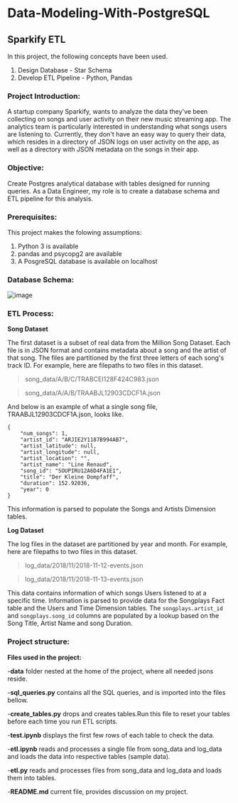 # Data-Modeling-With-PostgreSQL
## Sparkify ETL 
In this project, the following concepts have been used.
  1. Design Database - Star Schema
  2. Develop ETL Pipeline - Python, Pandas
### Project Introduction:
A startup company Sparkify, wants to analyze the data they've been collecting on songs and user activity on their new music streaming app. The analytics team is particularly interested in understanding what songs users are listening to. Currently, they don't have an easy way to query their data, which resides in a directory of JSON logs on user activity on the app, as well as a directory with JSON metadata on the songs in their app.

### Objective:
Create Postgres analytical database with tables designed for running queries. As a Data Engineer, my role is to create a database schema and ETL pipeline for this analysis. 
### Prerequisites:
This project makes the folowing assumptions:

  1. Python 3 is available
  2. pandas and psycopg2 are available
  3. A PosgreSQL database is available on localhost
### Database Schema:
![image](https://user-images.githubusercontent.com/91047428/136537443-16d79c4d-5a2a-4785-9f47-28f74637a39b.png)
### ETL Process:
**Song Dataset**

The first dataset is a subset of real data from the Million Song Dataset. Each file is in JSON format and contains metadata about a song and the artist of that song. The files are partitioned by the first three letters of each song's track ID. For example, here are filepaths to two files in this dataset.

  >song_data/A/B/C/TRABCEI128F424C983.json

  >song_data/A/A/B/TRAABJL12903CDCF1A.json

And below is an example of what a single song file, TRAABJL12903CDCF1A.json, looks like.

```
{
    "num_songs": 1,
    "artist_id": "ARJIE2Y1187B994AB7",
    "artist_latitude": null,
    "artist_longitude": null,
    "artist_location": "",
    "artist_name": "Line Renaud",
    "song_id": "SOUPIRU12A6D4FA1E1",
    "title": "Der Kleine Dompfaff",
    "duration": 152.92036,
    "year": 0
}
```

This information is parsed to populate the Songs and Artists Dimension tables.

**Log Dataset**

The log files in the dataset are partitioned by year and month. For example, here are filepaths to two files in this dataset.

  >log_data/2018/11/2018-11-12-events.json
  
  >log_data/2018/11/2018-11-13-events.json
  
This data contains information of which songs Users listened to at a specific time. Information is parsed to provide data for the Songplays Fact table and the Users and Time Dimension tables. The `songplays.artist_id` and `songplays.song_id` columns are populated by a lookup based on the Song Title, Artist Name and song Duration.


### Project structure:
**Files used in the project:**

  -**data** folder nested at the home of the project, where all needed jsons reside.
  
  -**sql_queries.py** contains all the SQL queries, and is imported into the files bellow.
  
  -**create_tables.py** drops and creates tables.Run this file to reset your tables before each time you run ETL scripts.
  
  -**test.ipynb** displays the first few rows of each table to check the data.
  
  -**etl.ipynb** reads and processes a single file from song_data and log_data and loads the data into respective tables (sample data).
  
  -**etl.py** reads and processes files from song_data and log_data and loads them into tables.
  
  -**README.md** current file, provides discussion on my project.


